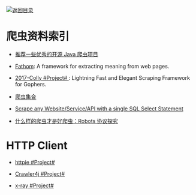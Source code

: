 [![返回目录](https://user-images.githubusercontent.com/5803001/38079637-ff0abcf0-3371-11e8-9b76-ad651620afc7.jpg)](https://github.com/wxyyxc1992/Awesome-Links)

# 爬虫资料索引

* [推荐一些优秀的开源 Java 爬虫项目](https://zhuanlan.zhihu.com/p/24844250)

* [Fathom](https://github.com/mozilla/fathom): A framework for extracting meaning from web pages.

* [2017-Colly #Project# ](https://github.com/asciimoo/colly): Lightning Fast and Elegant Scraping Framework for Gophers.

* [爬虫集合](https://github.com/facert/awesome-spider)

* [Scrape any Website/Service/API with a single SQL Select Statement](https://hackernoon.com/scrape-any-website-service-api-with-a-single-sql-select-statement-8d60be1e9a49#.qk9dmtpdv)

* [什么样的爬虫才是好爬虫：Robots 协议探究](http://mp.weixin.qq.com/s?__biz=MzIxNDE4MzA4OQ==&mid=2651024700&idx=1&sn=f7eb42de24c78948d2b10570d8b165e8&scene=0#wechat_redirect)

# HTTP Client

* [httpie #Project#](https://github.com/jkbrzt/httpie)

* [Crawler4j #Project#](https://github.com/yasserg/crawler4j)

* [x-ray #Project#](https://github.com/lapwinglabs/x-ray)
